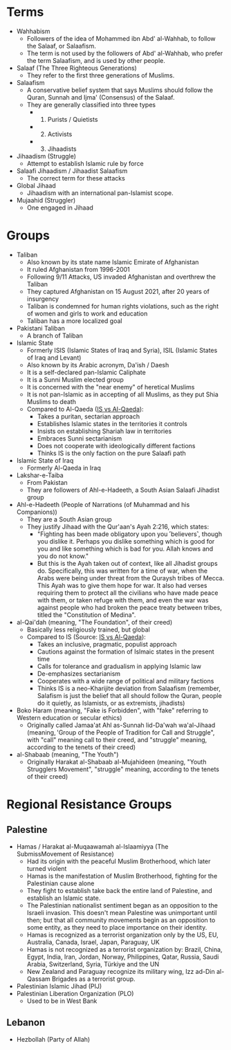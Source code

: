 # Terms
- Wahhabism
	- Followers of the idea of Mohammed ibn Abd' al-Wahhab, to follow the Salaaf, or Salaafism.
	- The term is not used by the followers of Abd' al-Wahhab, who prefer the term Salaafism, and is used by other people. 
- Salaaf (The Three Righteous Generations)
	- They refer to the first three generations of Muslims.
- Salaafism
	- A conservative belief system that says Muslims should follow the Quran, Sunnah and Ijma' (Consensus) of the Salaaf.
	- They are generally classified into three types
		- 1) Purists / Quietists
		- 2) Activists
		- 3) Jihaadists
- Jihaadism (Struggle)
	- Attempt to establish Islamic rule by force
- Salaafi Jihaadism / Jihaadist Salaafism
	- The correct term for these attacks
- Global Jihaad
	- Jihaadism with an international pan-Islamist scope.
- Mujaahid (Struggler)
	- One engaged in Jihaad
# Groups
- Taliban
	- Also known by its state name Islamic Emirate of Afghanistan
	- It ruled Afghanistan from 1996-2001
	- Following 9/11 Attacks, US invaded Afghanistan and overthrew the Taliban
	- They captured Afghanistan on 15 August 2021, after 20 years of insurgency
	- Taliban is condemned for human rights violations, such as the right of women and girls to work and education
	- Taliban has a more localized goal
- Pakistani Taliban
	- A branch of Taliban
- Islamic State
	- Formerly ISIS (Islamic States of Iraq and Syria), ISIL (Islamic States of Iraq and Levant)
	- Also known by its Arabic acronym, Da'ish / Daesh
	- It is a self-declared pan-Islamic Caliphate
	- It is a Sunni Muslim elected group
	- It is concerned with the "near enemy" of heretical Muslims
	- It is not pan-Islamic as in accepting of all Muslims, as they put Shia Muslims to death
	- Compared to Al-Qaeda ([IS vs Al-Qaeda](https://ctc.westpoint.edu/the-crisis-within-jihadism-the-islamic-states-puritanism-vs-al-qaidas-populism/)):
		- Takes a puritan, sectarian approach
		- Establishes Islamic states in the territories it controls
		- Insists on establishing Shariah law in territories
		- Embraces Sunni sectarianism
		- Does not cooperate with ideologically different factions
		- Thinks IS is the only faction on the pure Salaafi path
- Islamic State of Iraq
	- Formerly Al-Qaeda in Iraq
- Lakshar-e-Taiba
	- From Pakistan
	- They are followers of Ahl-e-Hadeeth, a South Asian Salaafi Jihadist group
- Ahl-e-Hadeeth (People of Narrations (of Muhammad and his Companions))
	- They are a South Asian group
	- They justify Jihaad with the Qur'aan's Ayah 2:216, which states: 
		- "Fighting has been made obligatory upon you ˹believers˺, though you dislike it. Perhaps you dislike something which is good for you and like something which is bad for you. Allah knows and you do not know."
		- But this is the Ayah taken out of context, like all Jihadist groups do. Specifically, this was written for a time of war, when the Arabs were being under threat from the Quraysh tribes of Mecca. This Ayah was to give them hope for war. It also had verses requiring them to protect all the civilians who have made peace with them, or taken refuge with them, and even the war was against people who had broken the peace treaty between tribes, titled the "Constitution of Medina". 
- al-Qai'dah (meaning, "The Foundation", of their creed)
	- Basically less religiously trained, but global
	- Compared to IS (Source: [IS vs Al-Qaeda](https://ctc.westpoint.edu/the-crisis-within-jihadism-the-islamic-states-puritanism-vs-al-qaidas-populism/)):
		- Takes an inclusive, pragmatic, populist approach
		- Cautions against the formation of Islmaic states in the present time
		- Calls for tolerance and gradualism in applying Islamic law
		- De-emphasizes sectarianism
		- Cooperates with a wide range of political and military factions
		- Thinks IS is a neo-Kharijite deviation from Salaafism (remember, Salafism is just the belief that all should follow the Quran, people do it quietly, as Islamists, or as extremists, jihadists)
- Boko Haram (meaning, "Fake is Forbidden", with "fake" referring to Western education or secular ethics)
	- Originally called Jamaa'at Ahl as-Sunnah lid-Da'wah wa'al-Jihaad (meaning, 'Group of the People of Tradition for Call and Struggle", with "call" meaning call to their creed, and "struggle" meaning, according to the tenets of their creed)
- al-Shabaab (meaning, "The Youth")
	- Originally Harakat al-Shabaab al-Mujahideen (meaning, "Youth Strugglers Movement", "struggle" meaning, according to the tenets of their creed)
# Regional Resistance Groups
## Palestine
- Hamas / Harakat al-Muqaawamah al-Islaamiyya (The SubmissMovement of Resistance)
	- Had its origin with the peaceful Muslim Brotherhood, which later turned violent
	- Hamas is the manifestation of Muslim Brotherhood, fighting for the Palestinian cause alone
	- They fight to establish take back the entire land of Palestine, and establish an Islamic state.
	- The Palestinian nationalist sentiment began as an opposition to the Israeli invasion. This doesn't mean Palestine was unimportant until then; but that all community movements begin as an opposition to some entity, as they need to place importance on their identity.
	- Hamas is recognized as a terrorist organization only by the US, EU, Australia, Canada, Israel, Japan, Paraguay, UK
	- Hamas is not recognized as a terrorist organization by: Brazil, China, Egypt, India, Iran, Jordan, Norway, Philippines, Qatar, Russia, Saudi Arabia, Switzerland, Syria, Türkiye and the UN
	- New Zealand and Paraguay recognize its military wing, Izz ad-Din al-Qassam Brigades as a terrorist group.
- Palestinian Islamic Jihad (PIJ)
- Palestinian Liberation Organization (PLO)
	- Used to be in West Bank
## Lebanon
- Hezbollah (Party of Allah)